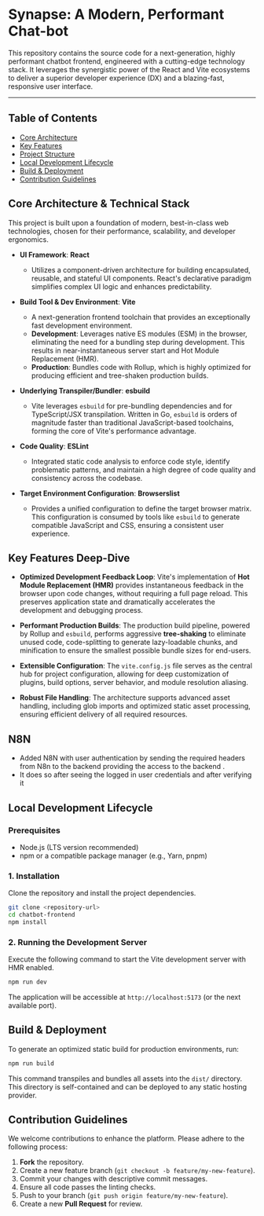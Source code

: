 # Synapse: A Modern, Performant Chat-bot

This repository contains the source code for a next-generation, highly performant chatbot frontend, engineered with a cutting-edge technology stack. It leverages the synergistic power of the React and Vite ecosystems to deliver a superior developer experience (DX) and a blazing-fast, responsive user interface.

---

## Table of Contents

- [Core Architecture](#core-architecture--technical-stack)
- [Key Features](#key-features-deep-dive)
- [Project Structure](#project-structure)
- [Local Development Lifecycle](#local-development-lifecycle)
- [Build & Deployment](#build--deployment)
- [Contribution Guidelines](#contribution-guidelines)

## Core Architecture & Technical Stack

This project is built upon a foundation of modern, best-in-class web technologies, chosen for their performance, scalability, and developer ergonomics.

- **UI Framework**: **React**

  - Utilizes a component-driven architecture for building encapsulated, reusable, and stateful UI components. React's declarative paradigm simplifies complex UI logic and enhances predictability.

- **Build Tool & Dev Environment**: **Vite**

  - A next-generation frontend toolchain that provides an exceptionally fast development environment.
  - **Development**: Leverages native ES modules (ESM) in the browser, eliminating the need for a bundling step during development. This results in near-instantaneous server start and Hot Module Replacement (HMR).
  - **Production**: Bundles code with Rollup, which is highly optimized for producing efficient and tree-shaken production builds.

- **Underlying Transpiler/Bundler**: **esbuild**

  - Vite leverages `esbuild` for pre-bundling dependencies and for TypeScript/JSX transpilation. Written in Go, `esbuild` is orders of magnitude faster than traditional JavaScript-based toolchains, forming the core of Vite's performance advantage.

- **Code Quality**: **ESLint**

  - Integrated static code analysis to enforce code style, identify problematic patterns, and maintain a high degree of code quality and consistency across the codebase.

- **Target Environment Configuration**: **Browserslist**
  - Provides a unified configuration to define the target browser matrix. This configuration is consumed by tools like `esbuild` to generate compatible JavaScript and CSS, ensuring a consistent user experience.

## Key Features Deep-Dive

- **Optimized Development Feedback Loop**: Vite's implementation of **Hot Module Replacement (HMR)** provides instantaneous feedback in the browser upon code changes, without requiring a full page reload. This preserves application state and dramatically accelerates the development and debugging process.

- **Performant Production Builds**: The production build pipeline, powered by Rollup and `esbuild`, performs aggressive **tree-shaking** to eliminate unused code, code-splitting to generate lazy-loadable chunks, and minification to ensure the smallest possible bundle sizes for end-users.

- **Extensible Configuration**: The `vite.config.js` file serves as the central hub for project configuration, allowing for deep customization of plugins, build options, server behavior, and module resolution aliasing.

- **Robust File Handling**: The architecture supports advanced asset handling, including glob imports and optimized static asset processing, ensuring efficient delivery of all required resources.

## N8N

- Added N8N with user authentication by sending the required headers from N8n to the backend providing the access to the backend .
- It does so after seeing the logged in user credentials and after verifying it

## Local Development Lifecycle

### Prerequisites

- Node.js (LTS version recommended)
- npm or a compatible package manager (e.g., Yarn, pnpm)

### 1. Installation

Clone the repository and install the project dependencies.

```sh
git clone <repository-url>
cd chatbot-frontend
npm install
```

### 2. Running the Development Server

Execute the following command to start the Vite development server with HMR enabled.

```sh
npm run dev
```

The application will be accessible at `http://localhost:5173` (or the next available port).



## Build & Deployment

To generate an optimized static build for production environments, run:

```sh
npm run build
```

This command transpiles and bundles all assets into the `dist/` directory. This directory is self-contained and can be deployed to any static hosting provider.

## Contribution Guidelines

We welcome contributions to enhance the platform. Please adhere to the following process:

1.  **Fork** the repository.
2.  Create a new feature branch (`git checkout -b feature/my-new-feature`).
3.  Commit your changes with descriptive commit messages.
4.  Ensure all code passes the linting checks.
5.  Push to your branch (`git push origin feature/my-new-feature`).
6.  Create a new **Pull Request** for review.
